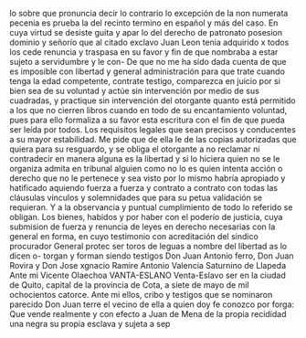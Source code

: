 lo sobre que pronuncia decir lo contrario lo excepción de
la non numerata pecenia es prueba la del recinto termino
en español y más del caso. En cuya virtud se desiste guita y apar
lo del derecho de patronato posesion dominio y señorío que al citado exclavo Juan Leon tenia adquirido x todos los cede renuncia y traspasa en su favor y fin de que nombraba a estar sujeto a servidumbre y le con-
De que no me ha sido dada cuenta de que es imposible con libertad y general administración para que trate cuando tenga la edad competente, contrate testigo, comparezca en juicio por si bien sea de su voluntad y actúe sin intervención
por medio de sus cuadradas,
y practique sin intervención del otorgante
quanto está permitido a los que no
cierren libros cuando en todo de su encantamiento
voluntad, pues para ello formaliza a su favor esta escritura con
el fin de que pueda ser leída por todos.
Los requisitos legales que sean precisos y conducentes a su mayor estabilidad. Me pide que de ella le de las copias autorizadas que quiera para su resguardo, y se obliga el otorgante a no reclamar ni contradecir en
manera alguna es la libertad y si lo hiciera quien no se le organiza admita en tribunal alguien como no lo es quien intenta acción o derecho que no le pertenece y sea visto por lo mismo habría apropiado y hatificado
aquiendo fuerza a fuerza y contrato a contrato con todas las cláusulas vinculos y solemnidades que para su petua validación se requieran. Y a la observancia y puntual cumplimiento de todo lo referido se obligan.
Los bienes, habidos y por haber con el poderío de justicia, cuya submision de fuerza y renuncia de leyes en derecho necesarias con la general en forma, en cuyo testimonio con acreditación del sindico procurador General protec
ser toros de leguas a nombre del libertad as lo dicen o-
torgan y forman siendo testigos Don Juan Antonio
ferro, Don Juan Rovira y Don Jose xgnacio Ramire
Antonio Valencia
Saturnino de Llapeda
Ante mi Vicente Olaechoa
VANTA-ESLANO Venta-Eslavo
ser en la ciudad de Quito, capital de la provincia de Cota, a siete de mayo de mil ochocientos catorce. Ante mi ellos, cribo y testigos que se nominaron parecido Don Juan
terre el vecino de ella a quien doy fe conozco por forga: Que
vende realmente y con efecto a Juan de Mena de la
propia recididad una negra su propia esclava y sujeta a sep